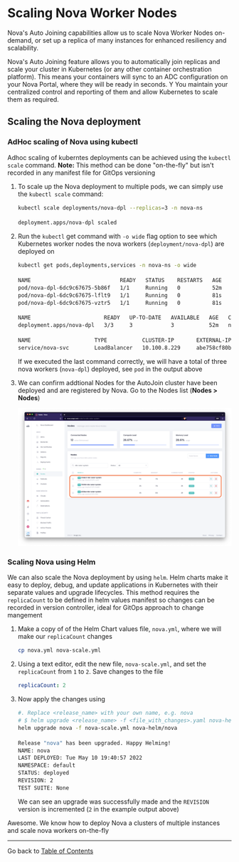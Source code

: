 # Scaling Nova Worker Nodes

Nova's Auto Joining capabilities allow us to scale Nova Worker Nodes on-demand,
or set up a replica of many instances for enhanced resiliency and scalability.

Nova's Auto Joining feature allows you to automatically join replicas and scale
your cluster in Kubernetes (or any other container orchestration platform). This
means your containers will sync to an ADC configuration on your Nova Portal,
where they will be ready in seconds. Y You maintain your centralized control and
reporting of them and allow Kubernetes to scale them as required.

## Scaling the Nova deployment

### AdHoc scaling of Nova using kubectl

Adhoc scaling of kuberntes deployments can be achieved using the `kubectl scale`
command. **Note:** This method can be done "on-the-fly" but isn't recorded in
any manifest file for GitOps versioning

1. To scale up the Nova deployment to multiple pods, we can simply use the `kubectl scale`
   command: 

    ```bash
    kubectl scale deployments/nova-dpl --replicas=3 -n nova-ns

    deployment.apps/nova-dpl scaled
    ```

1. Run the `kubectl` get command with `-o wide` flag option to see which Kubernetes
   worker nodes the nova workers (`deployment/nova-dpl`) are deployed on
    
    ```bash
    kubectl get pods,deployments,services -n nova-ns -o wide

    NAME                            READY   STATUS    RESTARTS   AGE   IP              NODE                                          NOMINATED NODE   READINESS GATES
    pod/nova-dpl-6dc9c67675-5b86f   1/1     Running   0          52m   192.168.46.38   ip-192-168-39-46.us-west-2.compute.internal   <none>           <none>
    pod/nova-dpl-6dc9c67675-lflt9   1/1     Running   0          81s   192.168.69.10   ip-192-168-75-90.us-west-2.compute.internal   <none>           <none>
    pod/nova-dpl-6dc9c67675-vztr5   1/1     Running   0          81s   192.168.14.56   ip-192-168-16-86.us-west-2.compute.internal   <none>           <none>

    NAME                       READY   UP-TO-DATE   AVAILABLE   AGE   CONTAINERS   IMAGES                         SELECTOR
    deployment.apps/nova-dpl   3/3     3            3           52m   nova-nvc     novaadc/nova-client-aj:1.0.1   app=nova-nvc,deployment=nova-dpl

    NAME                    TYPE           CLUSTER-IP       EXTERNAL-IP                                                               PORT(S)                      AGE   SELECTOR
    service/nova-svc        LoadBalancer   10.100.8.229     abe758cf80bd44e8e91e0374a1cdb964-55074494.us-west-2.elb.amazonaws.com     443:31431/TCP,80:30428/TCP   52m   app=nova-nvc,deployment=nova-dpl
    ```

    If we executed the last command correctly,  we will have a total of three
    nova workers (`nova-dpl`) deployed, see `pod` in the output above

1. We can confirm addtional Nodes for the AutoJoin cluster have been deployed
   and are registered by Nova. Go to the Nodes list (**Nodes > Nodes**)

    ![scale nodes](media/image30.png)


### Scaling Nova using Helm

We can also scale the Nova deployment by using `helm`.  Helm charts make it easy
to deploy, debug, and update applications in Kubernetes with their separate
values and upgrade lifecycles. This method requires the `replicaCount` to be
defined in helm values manifest so changes can be recorded in version
controller, ideal for GitOps approach to change mangement

1. Make a copy of of the Helm Chart values file, `nova.yml`, where we will make
   our `replicaCount` changes

   ```bash
   cp nova.yml nova-scale.yml
   ```
1. Using a text editor, edit the new file, `nova-scale.yml`, and set the
   `replicaCount` from `1` to `2`. Save changes to the file

    ```yaml
    replicaCount: 2
    ```

1. Now apply the changes using 

    ```bash
    #. Replace <release_name> with your own name, e.g. nova
    # $ helm upgrade <release_name> -f <file_with_changes>.yaml nova-helm/nova
    helm upgrade nova -f nova-scale.yml nova-helm/nova

    Release "nova" has been upgraded. Happy Helming!
    NAME: nova
    LAST DEPLOYED: Tue May 10 19:40:57 2022
    NAMESPACE: default
    STATUS: deployed
    REVISION: 2
    TEST SUITE: None
    ```

    We can see an upgrade was successfully made and the `REVISION` version is
    incremented (`2` in the example output above)

Awesome. We know how to deploy Nova a clusters of multiple instances and scale
nova workers on-the-fly

---

Go back to [Table of Contents](../../README.md)
